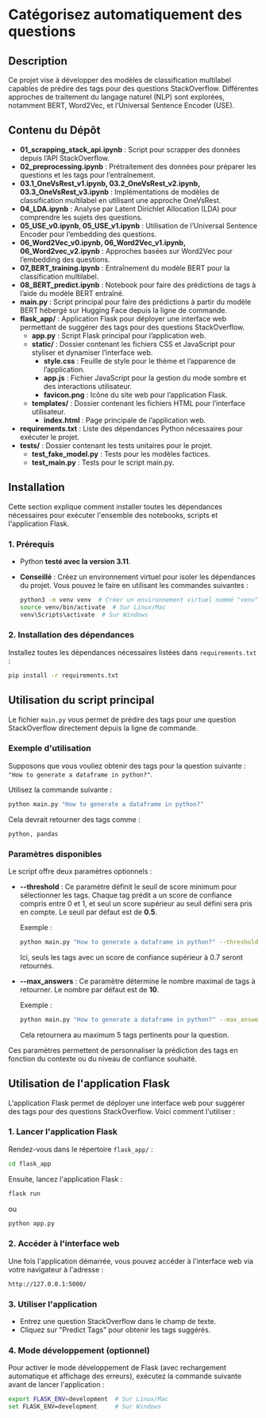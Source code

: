 
# Catégorisez automatiquement des questions

## Description

Ce projet vise à développer des modèles de classification multilabel capables de prédire des tags pour des questions StackOverflow. Différentes approches de traitement du langage naturel (NLP) sont explorées, notamment BERT, Word2Vec, et l’Universal Sentence Encoder (USE).

## Contenu du Dépôt

- **01_scrapping_stack_api.ipynb** : Script pour scrapper des données depuis l’API StackOverflow.
- **02_preprocessing.ipynb** : Prétraitement des données pour préparer les questions et les tags pour l’entraînement.
- **03.1_OneVsRest_v1.ipynb, 03.2_OneVsRest_v2.ipynb, 03.3_OneVsRest_v3.ipynb** : Implémentations de modèles de classification multilabel en utilisant une approche OneVsRest.
- **04_LDA.ipynb** : Analyse par Latent Dirichlet Allocation (LDA) pour comprendre les sujets des questions.
- **05_USE_v0.ipynb, 05_USE_v1.ipynb** : Utilisation de l’Universal Sentence Encoder pour l’embedding des questions.
- **06_Word2Vec_v0.ipynb, 06_Word2Vec_v1.ipynb, 06_Word2vec_v2.ipynb** : Approches basées sur Word2Vec pour l’embedding des questions.
- **07_BERT_training.ipynb** : Entraînement du modèle BERT pour la classification multilabel.
- **08_BERT_predict.ipynb** : Notebook pour faire des prédictions de tags à l’aide du modèle BERT entraîné.
- **main.py** : Script principal pour faire des prédictions à partir du modèle BERT hébergé sur Hugging Face depuis la ligne de commande.
- **flask_app/** : Application Flask pour déployer une interface web permettant de suggérer des tags pour des questions StackOverflow.
  - **app.py** : Script Flask principal pour l’application web.
  - **static/** : Dossier contenant les fichiers CSS et JavaScript pour styliser et dynamiser l’interface web.
    - **style.css** : Feuille de style pour le thème et l’apparence de l’application.
    - **app.js** : Fichier JavaScript pour la gestion du mode sombre et des interactions utilisateur.
    - **favicon.png** : Icône du site web pour l’application Flask.
  - **templates/** : Dossier contenant les fichiers HTML pour l’interface utilisateur.
    - **index.html** : Page principale de l’application web.
- **requirements.txt** : Liste des dépendances Python nécessaires pour exécuter le projet.
- **tests/** : Dossier contenant les tests unitaires pour le projet.
  - **test_fake_model.py** : Tests pour les modèles factices.
  - **test_main.py** : Tests pour le script main.py.

## Installation

Cette section explique comment installer toutes les dépendances nécessaires pour exécuter l'ensemble des notebooks, scripts et l'application Flask.

### 1. Prérequis
- Python **testé avec la version 3.11**.
- **Conseillé** : Créez un environnement virtuel pour isoler les dépendances du projet. Vous pouvez le faire en utilisant les commandes suivantes :

  ```bash
  python3 -m venv venv  # Créer un environnement virtuel nommé "venv"
  source venv/bin/activate  # Sur Linux/Mac
  venv\Scripts\activate  # Sur Windows
  ```

### 2. Installation des dépendances
Installez toutes les dépendances nécessaires listées dans `requirements.txt` :
```bash
pip install -r requirements.txt
```

## Utilisation du script principal

Le fichier `main.py` vous permet de prédire des tags pour une question StackOverflow directement depuis la ligne de commande.

### Exemple d'utilisation
Supposons que vous vouliez obtenir des tags pour la question suivante : 
`"How to generate a dataframe in python?"`.

Utilisez la commande suivante :

```bash
python main.py "How to generate a dataframe in python?"
```

Cela devrait retourner des tags comme : 
```
python, pandas
```

### Paramètres disponibles

Le script offre deux paramètres optionnels :

- **--threshold** : Ce paramètre définit le seuil de score minimum pour sélectionner les tags. Chaque tag prédit a un score de confiance compris entre 0 et 1, et seul un score supérieur au seuil défini sera pris en compte. Le seuil par défaut est de **0.5**.
  
  Exemple :
  ```bash
  python main.py "How to generate a dataframe in python?" --threshold 0.7
  ```
  Ici, seuls les tags avec un score de confiance supérieur à 0.7 seront retournés.

- **--max_answers** : Ce paramètre détermine le nombre maximal de tags à retourner. Le nombre par défaut est de **10**.
  
  Exemple :
  ```bash
  python main.py "How to generate a dataframe in python?" --max_answers 5
  ```
  Cela retournera au maximum 5 tags pertinents pour la question.

Ces paramètres permettent de personnaliser la prédiction des tags en fonction du contexte ou du niveau de confiance souhaité.

## Utilisation de l'application Flask

L'application Flask permet de déployer une interface web pour suggérer des tags pour des questions StackOverflow. Voici comment l'utiliser :

### 1. Lancer l'application Flask
Rendez-vous dans le répertoire `flask_app/` :
```bash
cd flask_app
```
Ensuite, lancez l'application Flask :
```bash
flask run
```
ou
```bash
python app.py
```

### 2. Accéder à l'interface web
Une fois l'application démarrée, vous pouvez accéder à l'interface web via votre navigateur à l'adresse :
```
http://127.0.0.1:5000/
```

### 3. Utiliser l'application
- Entrez une question StackOverflow dans le champ de texte.
- Cliquez sur "Predict Tags" pour obtenir les tags suggérés.

### 4. Mode développement (optionnel)
Pour activer le mode développement de Flask (avec rechargement automatique et affichage des erreurs), exécutez la commande suivante avant de lancer l'application :
```bash
export FLASK_ENV=development  # Sur Linux/Mac
set FLASK_ENV=development     # Sur Windows
```


